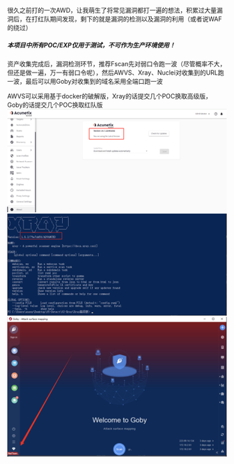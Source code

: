 很久之前打的一次AWD，让我萌生了将常见漏洞都打一遍的想法，积累过大量漏洞后，在打红队期间发现，剩下的就是漏洞的检测以及漏洞的利用（或者说WAF的绕过）

##### 本项目中所有POC/EXP仅用于测试，不可作为生产环境使用！

资产收集完成后，漏洞检测环节，推荐Fscan先对弱口令跑一波（尽管概率不大，但还是做一遍，万一有弱口令呢），然后AWVS、Xray、Nuclei对收集到的URL跑一波，最后可以用Goby对收集到的域名采用全端口跑一波

AWVS可以采用基于docker的破解版，Xray的话提交几个POC换取高级版，Goby的话提交几个POC换取红队版
![image](./README.image/awvs.png)  
![image](./README.image/xray.png)  
![image](./README.image/goby.png)  